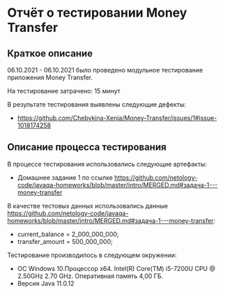 # Отчёт о тестировании Money Transfer

## Краткое описание

06.10.2021 - 06.10.2021 было проведено модульное тестирование приложения Money Transfer.

На тестирование затрачено: 15 минут

В результате тестирования выявлены следующие дефекты:
* https://github.com/Chebykina-Xenia/Money-Transfer/issues/1#issue-1018174258

## Описание процесса тестирования

В процессе тестирования использовались следующие артефакты:
* Домашнее задание 1 по ссылке https://github.com/netology-code/javaqa-homeworks/blob/master/intro/MERGED.md#задача-1---money-transfer

В качестве тестовых данных использовались данные https://github.com/netology-code/javaqa-homeworks/blob/master/intro/MERGED.md#задача-1---money-transfer:
* current_balance = 2_000_000_000;
* transfer_amount = 500_000_000;

Тестирование производилось в следующем окружении:
* ОС Windows 10.Процессор x64. Intel(R) Core(TM) i5-7200U CPU @ 2.50GHz 2.70 GHz. Оперативная память 4,00 ГБ.
* Версия Java 11.0.12
  
  
  